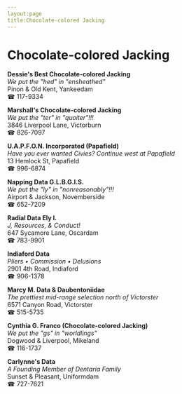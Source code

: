 ```yaml
---
layout:page
title:Chocolate-colored Jacking
---
```

# Chocolate-colored Jacking

**Dessie's Best Chocolate-colored Jacking**  
_We put the "hed" in "ensheathed"_  
Pinon & Old Kent, Yankeedam  
☎ 117-9334



**Marshall's Chocolate-colored Jacking**  
_We put the "ter" in "quoiter"!!!_  
3846 Liverpool Lane, Victorburn  
☎ 826-7097



**U.A.P.F.O.N. Incorporated (Papafield)**  
_Have you ever wanted Civies? 
Continue west at Papafield_  
13 Hemlock St, Papafield  
☎ 996-6874



**Napping Data G.L.B.G.I.S.**  
_We put the "ly" in "nonreasonably"!!!_  
Airport & Jackson, Novemberside  
☎ 652-7209



**Radial Data Ely I.**  
_J, Resources, & Conduct!_  
647 Sycamore Lane, Oscardam  
☎ 783-9901



**Indiaford Data**  
_Pliers • Commission • Delusions_  
2901 4th Road, Indiaford  
☎ 906-1378



**Marcy M. Data & Daubentoniidae**  
_The prettiest mid-range selection north of Victorster_  
6571 Canyon Road, Victorster  
☎ 515-5735



**Cynthia G. Franco (Chocolate-colored Jacking)**  
_We put the "gs" in "worldlings"_  
Dogwood & Liverpool, Mikeland  
☎ 116-1737



**Carlynne's Data**  
_A Founding Member of Dentaria Family_  
Sunset & Pleasant, Uniformdam  
☎ 727-7621



